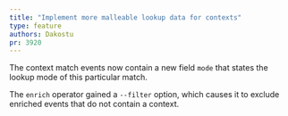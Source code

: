 ```yaml
---
title: "Implement more malleable lookup data for contexts"
type: feature
authors: Dakostu
pr: 3920
---
```


The context match events now contain a new field `mode` that states the lookup
mode of this particular match.

The `enrich` operator gained a `--filter` option, which causes it to exclude
enriched events that do not contain a context.
